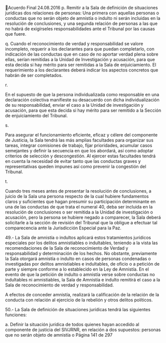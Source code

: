 Acuerdo Final 
24.08.2016 
p. Remitir a la Sala de definición de situaciones jurídicas dos relaciones de personas: Una 
primera con aquellas personas o conductas que no serán objeto de amnistía o indulto ni 
serán incluidas en la resolución de conclusiones, y una segunda relación de personas a las 
que no habrá de exigírseles responsabilidades ante el Tribunal por las causas que fuere. 
 
q. Cuando el reconocimiento de verdad y responsabilidad se valore incompleto, requerir a 
los declarantes para que puedan completarlo, con indicación de las conductas que en caso 
de no aportar verdad plena sobre ellas, serían remitidas a la Unidad de Investigación y 
acusación,  para  que  esta  decida  si  hay  mérito  para  ser  remitidas  a  la  Sala  de 
enjuiciamiento. El requerimiento a los declarantes deberá indicar los aspectos concretos 
que habrán de ser completados. 
 
r.

En el supuesto de que la persona individualizada como responsable en una declaración 
colectiva  manifieste  su  desacuerdo  con  dicha  individualización  de  su  responsabilidad, 
enviar el caso a la Unidad de investigación y acusación, para que esta decida si hay mérito 
para ser remitido a la Sección de enjuiciamiento del Tribunal. 

s.

Para asegurar el funcionamiento eficiente, eficaz y célere del componente de Justicia, la 
Sala tendrá las más amplias facultades para organizar sus tareas, integrar comisiones de 
trabajo,  fijar  prioridades,  acumular  casos  semejantes  y  definir  la  secuencia  en  que  los 
abordará,  así  como  adoptar  criterios  de  selección  y  descongestión.  Al  ejercer  estas 
facultades  tendrá  en  cuenta  la  necesidad  de  evitar  tanto  que  las  conductas  graves  y 
representativas queden impunes así como prevenir la congestión del Tribunal. 

t.

Cuando tres meses antes de presentar la resolución de conclusiones, a juicio de la Sala 
una  persona  respecto  de  la  cual  hubiere  fundamentos  claros  y  suficientes  que  hagan 
presumir su participación determinante en una de las conductas de que trata el numeral 
40,  deba  ser  incluida  en  la  resolución  de  conclusiones  o  ser  remitida  a  la  Unidad  de 
investigación  o  acusación,  pero  la  persona  se  hubiere  negado  a  comparecer,  la  Sala 
deberá  solicitarle  a  la  sección  de  revisión  del  Tribunal  que  la  obligue  a  efectuar  tal 
comparecencia ante la Jurisdicción Especial para la Paz. 

 

 

 
49.-  La  Sala  de  amnistía  o  indultos  aplicará  estos  tratamientos  jurídicos  especiales  por  los  delitos 
amnistiables  o  indultables,  teniendo  a  la  vista  las  recomendaciones  de  la  Sala  de  reconocimiento  de 
Verdad  y  responsabilidad  y  determinación  de  los  hechos.  No  obstante,  previamente  la  Sala  otorgará 
amnistía o indulto en casos de personas condenadas o investigadas por delitos amnistiables e indultables, 
de oficio o a petición de parte y siempre conforme a lo establecido en la Ley de Amnistía. En el evento de 
que  la  petición  de  indulto  o  amnistía  verse  sobre  conductas  no  indultables  ni  amnistiables,  la  Sala  de 
Amnistía e indulto remitirá el caso a la Sala de reconocimiento de verdad y responsabilidad.  
 
A  efectos  de  conceder  amnistía,  realizará  la  calificación  de  la  relación  de  la  conducta  con  relación  al 
ejercicio de la rebelión y otros delitos políticos. 
 
50.- La Sala de definición de situaciones jurídicas tendrá las siguientes funciones:  
 
a. Definir la situación jurídica de todos quienes hayan accedido al componente de justicia 
del SIVJRNR, en relación a dos supuestos: personas que no serán objeto de amnistía o 
Página 141 de 297 
 

